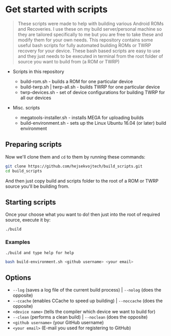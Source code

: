 # Get started with scripts

> These scripts were made to help with building various Android ROMs and Recoveries. I use these on my build server/personal machine so
> they are tailored specifically to me but you are free to take these and modify them for your own needs.
> This repository contains some useful bash scripts for fully automated building ROMs or TWRP recovery
> for your device. These bash based scripts are easy to use and they just needs to be executed in terminal from the root folder
> of source you want to build from (a ROM or TWRP)

* Scripts in this repository
  * build-rom.sh - builds a ROM for one particular device
  * build-twrp.sh | twrp-all.sh - builds TWRP for one particular device
  * twrp-devices.sh - set of device configurations for building TWRP for all our devices
  
* Misc. scripts
  * megatools-installer.sh - installs MEGA for uploading builds
  * build-environment.sh - sets up the Linux Ubuntu 16.04 (or later) build environment

## Preparing scripts

Now we'll clone them and `cd` to them by running these commands:

```sh
git clone https://github.com/hejsekvojtech/build_scripts.git
cd build_scripts
```
And then just copy build and scripts folder to the root of a ROM or TWRP source you'll be building from.

## Starting scripts

Once your choose what you want to do! then just into the root of required source, execute it by:

```
./build
```

### Examples

```
./build and type help for help
```
```sh
bash build-environment.sh <github username> <your email>
```

## Options

* `--log` (saves a log file of the current build process) | `--nolog` (does the opposite)
* `--ccache` (enables CCache to speed up building) | `--noccache` (does the opposite)
* `<device name>` (tells the compiler which device we want to build for)
* `--clean` (performs a clean build) | `--noclean` (does the opposite)
* `<github username>` (your GitHub username)
* `<your email>` (E-mail you used for registering to GitHub)
